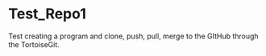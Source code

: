 # Test_Repo1
Test creating a program and clone, push, pull, merge to the GItHub through the TortoiseGit.
